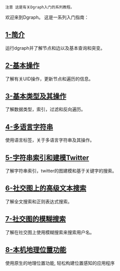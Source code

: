 `注意 这是有关Dgraph入门的系列教程。`

欢迎来到Dgraph。 这是一系列入门指南：

## [1-简介](https://github.com/friendmine/dgraphmanual/blob/master/Get%20Started%20with%20Dgraph%20-%20Introduction.md)
运行dgraph并了解节点和边以及基本查询和突变。

## [2-基本操作](https://github.com/friendmine/dgraphmanual/blob/master/Get%20Started%20with%20Dgraph%20-%20Basic%20Operations.md)
了解有关UID操作，更新节点和遍历的信息。

## [3-基本类型及其操作](https://github.com/friendmine/dgraphmanual/blob/master/Get%20Started%20with%20Dgraph%20-%20Basic%20Types%20and%20Operations%20on%20them.md)
了解数据类型，索引，过滤和反向遍历。

## [4-多语言字符串]([https://github.com/friendmine/dgraphmanual/blob/master/Get%20Started%20with%20Dgraph%20-%20Multi-language%20strings.md])
使用语言标签，关于多语言字符串及其操作。

## [5-字符串索引和建模Twitter](https://github.com/friendmine/dgraphmanual/blob/master/Get%20Started%20with%20Dgraph%20-%20String%20Indices%20and%20Modeling%20Tweet%20Graph.md)
了解字符串索引，twitter的图建模和基于关键字的搜索。

## [6-社交图上的高级文本搜索](https://github.com/friendmine/dgraphmanual/blob/master/Get%20Started%20with%20Dgraph%20-%20Advanced%20Text%20Search%20on%20Social%20Graphs.md)
了解全文搜索和正则表达式搜索。

## [7-社交图的模糊搜索](https://github.com/friendmine/dgraphmanual/blob/master/Get%20Started%20with%20Dgraph%20-%20Fuzzy%20Search%20on%20Social%20Graphs.md)
了解在社交图上使用模糊搜索来搜索用户名。

## [8-本机地理位置功能](https://github.com/friendmine/dgraphmanual/blob/master/Get%20Started%20with%20Dgraph%20-%20Native%20Geolocation%20Features.md)
使用原生的地理位置功能, 轻松构建位置感知的应用程序